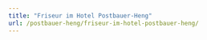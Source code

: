 ```yaml
---
title: "Friseur im Hotel Postbauer-Heng"
url: /postbauer-heng/friseur-im-hotel-postbauer-heng/
---
```

